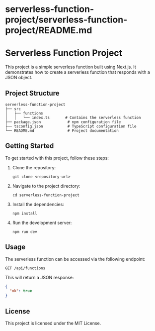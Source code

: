 # serverless-function-project/serverless-function-project/README.md

# Serverless Function Project

This project is a simple serverless function built using Next.js. It demonstrates how to create a serverless function that responds with a JSON object.

## Project Structure

```
serverless-function-project
├── src
│   ├── functions
│   │   └── index.ts       # Contains the serverless function
├── package.json            # npm configuration file
├── tsconfig.json           # TypeScript configuration file
└── README.md               # Project documentation
```

## Getting Started

To get started with this project, follow these steps:

1. Clone the repository:
   ```
   git clone <repository-url>
   ```

2. Navigate to the project directory:
   ```
   cd serverless-function-project
   ```

3. Install the dependencies:
   ```
   npm install
   ```

4. Run the development server:
   ```
   npm run dev
   ```

## Usage

The serverless function can be accessed via the following endpoint:
```
GET /api/functions
```

This will return a JSON response:
```json
{
  "ok": true
}
```

## License

This project is licensed under the MIT License.